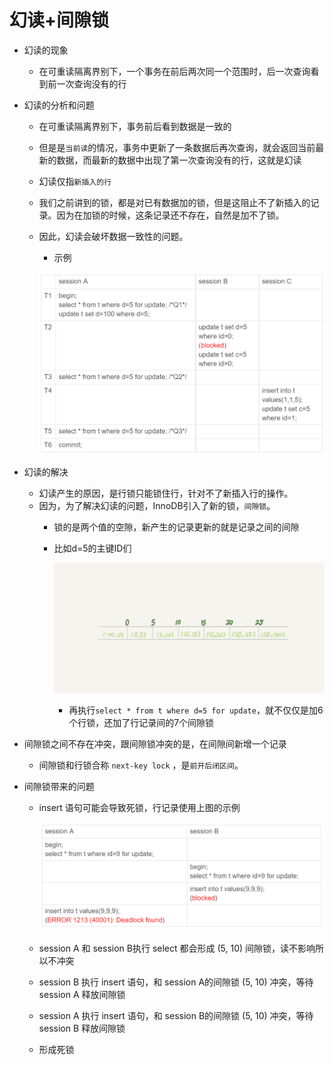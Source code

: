 # 幻读+间隙锁

- 幻读的现象
    - 在可重读隔离界别下，一个事务在前后两次同一个范围时，后一次查询看到前一次查询没有的行
- 幻读的分析和问题
    - 在可重读隔离界别下，事务前后看到数据是一致的
    - 但是是`当前读`的情况，事务中更新了一条数据后再次查询，就会返回当前最新的数据，而最新的数据中出现了第一次查询没有的行，这就是幻读
    - 幻读仅指`新插入的行`
    - 我们之前讲到的锁，都是对已有数据加的锁，但是这阻止不了新插入的记录。因为在加锁的时候，这条记录还不存在，自然是加不了锁。
    - 因此，幻读会破坏数据一致性的问题。
        - 示例

        ![%E5%B9%BB%E8%AF%BB+%E9%97%B4%E9%9A%99%E9%94%81%201f1cba0f1f914882a099607895cd72ab/Untitled.png](%E5%B9%BB%E8%AF%BB+%E9%97%B4%E9%9A%99%E9%94%81%201f1cba0f1f914882a099607895cd72ab/Untitled.png)

- 幻读的解决
    - 幻读产生的原因，是行锁只能锁住行，针对不了新插入行的操作。
    - 因为，为了解决幻读的问题，InnoDB引入了新的锁，`间隙锁`。
        - 锁的是两个值的空隙，新产生的记录更新的就是记录之间的间隙
        - 比如d=5的主键ID们

            ![%E5%B9%BB%E8%AF%BB+%E9%97%B4%E9%9A%99%E9%94%81%201f1cba0f1f914882a099607895cd72ab/Untitled%201.png](%E5%B9%BB%E8%AF%BB+%E9%97%B4%E9%9A%99%E9%94%81%201f1cba0f1f914882a099607895cd72ab/Untitled%201.png)

            - 再执行`select * from t where d=5 for update`，就不仅仅是加6个行锁，还加了行记录间的7个间隙锁
- 间隙锁之间不存在冲突，跟间隙锁冲突的是，在间隙间新增一个记录
    - 间隙锁和行锁合称 `next-key lock` ，是`前开后闭区间`。
- 间隙锁带来的问题
    - insert 语句可能会导致死锁，行记录使用上图的示例

        ![%E5%B9%BB%E8%AF%BB+%E9%97%B4%E9%9A%99%E9%94%81%201f1cba0f1f914882a099607895cd72ab/Untitled%202.png](%E5%B9%BB%E8%AF%BB+%E9%97%B4%E9%9A%99%E9%94%81%201f1cba0f1f914882a099607895cd72ab/Untitled%202.png)

    - session A 和 session B执行 select 都会形成 (5, 10) 间隙锁，读不影响所以不冲突
    - session B 执行 insert 语句，和 session A的间隙锁 (5, 10) 冲突，等待 session A 释放间隙锁
    - session A 执行 insert 语句，和 session B的间隙锁 (5, 10) 冲突，等待 session B 释放间隙锁
    - 形成死锁
